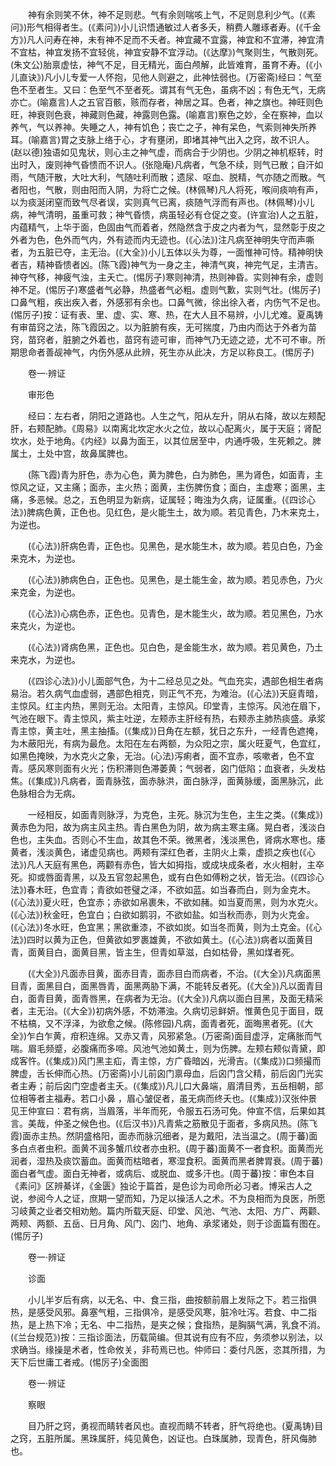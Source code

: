 <!-- { "loadSidebar": true } -->
　　神有余则笑不休，神不足则悲。气有余则喘咳上气，不足则息利少气。(《素问》)形气相得者生。(《素问》)小儿识悟通敏过人者多夭，稍费人雕琢者寿。(《千金方》)凡人问寿在神，未有神不足而不夭者。神宜藏不宜露，神宜和不宜滞，神宜清不宜枯，神宜发扬不宜轻佻，神宜安静不宜浮动。(《达摩》)气聚则生，气散则死。(朱文公)胎禀虚怯，神气不足，目无精光，面白颅解，此皆难育，虽育不寿。(《小儿直诀》)凡小儿专爱一人怀抱，见他人则避之，此神怯弱也。(万密斋)经曰：气至色不至者生。又曰：色至气不至者死。谓其有气无色，虽病不凶；有色无气，无病亦亡。(喻嘉言)人之五官百骸，赅而存者，神居之耳。色者，神之旗也。神旺则色旺，神衰则色衰，神藏则色藏，神露则色露。(喻嘉言)察色之妙，全在察神，血以养气，气以养神。失睡之人，神有饥色；丧亡之子，神有呆色，气索则神失所养耳。(喻嘉言)胃之支脉上络于心，才有壅闭，即堵其神气出入之窍，故不识人。(赵以德)独语如见鬼状，则心主之神气虚，而病合于少阴也。少阴之神机枢转，时出时入，废则神气昏愦而不识人。(张隐庵)凡病者，气急不续，则气已散；自汗如雨，气随汗散，大吐大利，气随吐利而散；遗尿、呕血、脱精，气亦随之而散。气者阳也，气散，则由阳而入阴，为将亡之候。(林佩琴)凡人将死，喉间痰响有声，以为痰涎闭窒而致气尽者误，实则真气已离，痰随气浮而有声也。(林佩琴)小儿病，神气清明，虽重可救；神气昏愦，病虽轻必有仓促之变。(许宣治)人之五脏，内蕴精气，上华于面，色固由气而着者，然隐然含于皮之内者为气，显然彰于皮之外者为色，色外而气内，外有迹而内无迹也。(《心法》)注凡病至神明失守而声嘶者，为五脏已夺，主无治。(《大全》)小儿五体以头为尊，一面惟神可恃。精神明快者吉，精神昏愦者凶。(陈飞霞)神气为一身之主，神清气爽，神完气足，主清吉。神夺气移，神疲气浊，主夭亡。(惕厉子)寒则神清，热则神昏。实则神有余，虚则神不足。(惕厉子)寒盛者气必静，热盛者气必粗。虚则气歉，实则气壮。(惕厉子)口鼻气粗，疾出疾入者，外感邪有余也。口鼻气微，徐出徐入者，内伤气不足也。(惕厉子)按：证有表、里、虚、实、寒、热，在大人且不易辨，小儿尤难。夏禹铸有审苗窍之法，陈飞霞因之。以为脏腑有疾，无可揣度，乃由内而达于外者为苗窍，苗窍者，脏腑之外着也，苗窍有迹可审，而神气乃无迹之迹，尤不可不审。所期思命者善觇神气，内伤外感从此辨，死生亦从此决，方足以称良工。(惕厉子)

　　卷一·辨证

　　审形色

　　经曰：左右者，阴阳之道路也。人生之气，阳从左升，阴从右降，故以左颊配肝，右颊配肺。《周易》以南离北坎定水火之位，故以心配离火，属于天庭；肾配坎水，处于地角。《内经》以鼻为面王，以其位居至中，内通呼吸，生死赖之。脾属土，土处中宫，故鼻属脾也。

　　(陈飞霞)青为肝色，赤为心色，黄为脾色，白为肺色，黑为肾色，如面青，主惊风之证，又主痛；面赤，主火热；面黄，主伤脾伤食；面白，主虚寒；面黑，主痛，多恶候。总之，五色明显为新病，证属轻；晦浊为久病，证属重。(《四诊心法》)脾病色黄，正色也。见红色，是火能生土，故为顺。若见青色，乃木来克土，为逆也。

　　(《心法》)肝病色青，正色也。见黑色，是水能生木，故为顺。若见白色，乃金来克木，为逆也。

　　(《心法》)肺病色白，正色也。见黑色，是土能生金，故为顺。若见赤色，乃火来克金，为逆也。

　　(《心法》)心病色赤，正色也。见青色，是木能生火，故为顺。若见黑色，乃水来克火，为逆也。

　　(《心法》)肾病色黑，正色也。见白色，是金能生水，故为顺。若见黄色，乃土来克水，为逆也。

　　(《四诊心法》)小儿面部气色，为十二经总见之处。气血充实，遇部色相生者病易治。若久病气血虚弱，遇部色相克，则正气不充，为难治。(《心法》)天庭青暗，主惊风。红主内热，黑则无治。太阳青，主惊风。印堂青，主惊泻。风池在眉下，气池在眼下。青主惊风，紫主吐逆，左颊赤主肝经有热，右颊赤主肺热痰盛。承浆青主惊，黄主吐，黑主抽搐。(《集成》)日角在左额，犹日之东升，一经青色遮掩，为木蔽阳光，有病为最危。太阳在左右两额，为众阳之宗，属火旺夏气，色宜红，如黑色掩映，为水克火之象，无治。(心法)泻痢者，面不宜赤，咳嗽者，色不宜青。感风寒则面有火光；伤积滞则色滞萎黄；气弱者，囟门低陷；血衰者，头发枯焦。(《集成》)凡病者，面青脉弦，面赤脉洪，面白脉浮，面黄脉缓，面黑脉沉，此色脉相合为无病。

　　一经相反，如面青则脉浮，为克色，主死。脉沉为生色，主生之类。(《集成》)黄赤色为阳，故为病主风主热。青白黑色为阴，故为病主寒主痛。晃白者，浅淡白色也，主失血。否则心不生血，故其色不荣。微黑者，浅淡黑色，肾病水寒也。痿黄者，浅淡黄色，诸虚见病也。两颊有深红色者，主阴火上乘，虚损之疾也(《心法》)凡人天庭有黑色，两颧有赤色，皆大如拇指，或成块成条者，水火相射，主卒死。抑或唇面青黑，以及五官忽起黑色，或有白色如傅粉之状，皆无治。(《四诊心法》)春木旺，色宜青；青欲如苍璧之泽，不欲如蓝。如当春而白，则为金克木。(《心法》)夏火旺，色宜赤；赤欲如帛裹朱，不欲如赭。如当夏而黑，则为水克火。(《心法》)秋金旺，色宜白；白欲如鹅羽，不欲如盐。如当秋而赤，则为火克金。(《心法》)冬水旺，色宜黑；黑欲重漆，不欲如炭。如当冬而黄，则为土克金。(《心法》)四时以黄为正色，但黄欲如罗裹雄黄，不欲如黄土。(《心法》)病者以面黄目青，面黄目白，面黄目黑，皆主生，但青如草滋，白如枯骨，黑如煤者死。

　　(《大全》)凡面赤目黄，面赤目青，面赤目白而病者，不治。(《大全》)凡病面黑目青，面黑目白，面黑唇青，面黑两胁下满，不能转反者死。(《大全》)凡以面青目白，面青目黄，面青唇黑，在病者为无治。(《大全》)凡病以面白目黑，及面无精采者，主无治。(《大全》)初病外感，不妨滞浊。久病切忌鲜妍。惟黄色见于面目，既不枯槁，又不浮泽，为欲愈之候。(陈修园)凡病，面青者死，面晦黑者死。(《大全》)乍白乍黄，疳积连绵。又赤又青，风邪紧急。(万密斋)面目虚浮，定痛胀而气喘。眉毛频蹙，必腹痛而多啼。风池气池如黄土，则为伤脾。左颊右颊似青黛，即成客忤。(《集成》)风门黑主疝，青主惊，方广昏暗凶，光滑吉。(《集成》)口频撮而脾虚，舌长伸而心热。(万密斋)小儿前囟门禀母血，后囟门含父精，前后囟门光实者主寿；前后囟门空虚者主夭。(《集成》)凡儿口大鼻端，眉清目秀，五岳相朝，部位相等者主福寿。若口小鼻 ，眉心皱促者，虽无病而终夭也。(《集成》)汉张仲景见王仲宣曰：君有病，当眉落，半年而死，令服五石汤可免。仲宣不信，后果如其言。美哉，仲圣之候色也。(《后汉书》)凡青紫之筋散见于面者，多病风热。(陈飞霞)面赤主热。然阴盛格阳，面赤而脉沉细者，是为戴阳，法当温之。(周于蕃)面多白点者虫积。面黄不润多蟹爪纹者亦虫积。(周于蕃)面黄不一者食积。面黄而光润者，湿热及痰饮蓄血。面黄而枯暗者，寒湿食积。面黄而黑者脾胃衰。(周于蕃)面白者气虚。面白无神者，或病后、或脱血、或多汗也。(周于蕃)按：审色本自《素问》区辨綦详，《金匮》独论于篇首，是色诊为司命所必习者。博采古人之说，参阅今人之证，庶期一望而知，乃足以操活人之术。不为良相而为良医，所愿习岐黄之业者交相劝勉。篇内所载天庭、印堂、风池、气池、太阳、方广、两颧、两颊、两额、五岳、日月角、风门、囟门、地角、承浆诸处，则于诊面篇有图在。(惕厉子)

　　卷一·辨证

　　诊面

　　小儿半岁后有病，以无名、中、食三指，曲按额前眉上发际之下。若三指俱热，是感受风邪。鼻塞气粗，三指俱冷，是感受风寒，脏冷吐泻。若食、中二指热，是上热下冷；无名、中二指热，是夹之候；食指热，是胸膈气满，乳食不消。(《兰台规范》)按：三指诊面法，历载简编。但其说有应有不应，务须参以别法，以求确当。缘操是术者，性命攸关，非苟焉已也。仲师曰：委付凡医，恣其所措，为天下后世庸工者戒。(惕厉子)全面图　

　　卷一·辨证

　　察眼

　　目乃肝之窍，勇视而睛转者风也。直视而睛不转者，肝气将绝也。(夏禹铸)目之窍，五脏所属。黑珠属肝，纯见黄色，凶证也。白珠属肺，现青色，肝风侮肺也。

